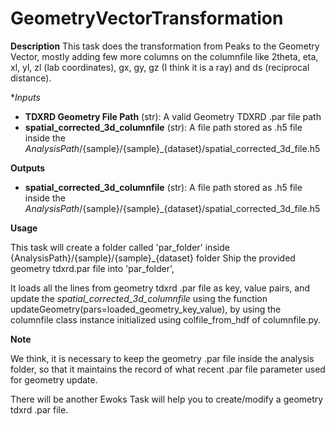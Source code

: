 # GeometryVectorTransformation

**Description** This task does the transformation from Peaks to the
Geometry Vector, mostly adding few more columns on the columnfile like
2theta, eta, xl, yl, zl (lab coordinates), gx, gy, gz (I think it is a
ray) and ds (reciprocal distance).

\**Inputs*

-   **TDXRD Geometry File Path** (str): A valid Geometry TDXRD .par file
    path
-   **spatial_corrected_3d_columnfile** (str): A file path stored as .h5
    file inside the
    *AnalysisPath*/{sample}/{sample}\_{dataset}/spatial_corrected_3d_file.h5

**Outputs**

-   **spatial_corrected_3d_columnfile** (str): A file path stored as .h5
    file inside the
    *AnalysisPath*/{sample}/{sample}\_{dataset}/spatial_corrected_3d_file.h5

**Usage**

This task will create a folder called \'par_folder\' inside
{AnalysisPath}/{sample}/{sample}\_{dataset} folder Ship the provided
geometry tdxrd.par file into \'par_folder\',

It loads all the lines from geometry tdxrd .par file as key, value
pairs, and update the *spatial_corrected_3d_columnfile* using the
function updateGeometry(pars=loaded_geometry_key_value), by using the
columnfile class instance initialized using colfile_from_hdf of
columnfile.py.

**Note**

We think, it is necessary to keep the geometry .par file inside the
analysis folder, so that it maintains the record of what recent .par
file parameter used for geometry update.

There will be another Ewoks Task will help you to create/modify a
geometry tdxrd .par file.

